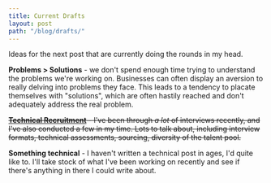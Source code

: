 ```yaml
---
title: Current Drafts
layout: post
path: "/blog/drafts/"
---
```


Ideas for the next post that are currently doing the rounds in my head.

**Problems > Solutions** - we don't spend enough time trying to understand the problems we're working on. Businesses can often display an aversion to really delving into problems they face. This leads to a tendency to placate themselves with "solutions", which are often hastily reached and don't adequately address the real problem.

~~**[Technical Recruitment](/blog/thoughts-on-tech-interviews/)** - I've been through _a lot_ of interviews recently, and I've also conducted a few in my time. Lots to talk about, including interview formats, technical assessments, sourcing, diversity of the talent pool.~~

**Something technical** - I haven't written a technical post in ages, I'd quite like to. I'll take stock of what I've been working on recently and see if there's anything in there I could write about.
